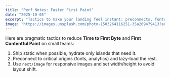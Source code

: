 ```yaml
---
title: "Perf Notes: Faster First Paint"
date: "2025-10-05"
excerpt: "Tactics to make your landing feel instant: preconnects, fonts, and images."
image: "https://images.unsplash.com/photo-1503264116251-35a269479413?auto=format&fit=crop&w=1200&q=80"
---
```


Here are pragmatic tactics to reduce **Time to First Byte** and **First Contentful Paint** on small teams:

1. Ship static when possible, hydrate only islands that need it.
2. Preconnect to critical origins (fonts, analytics) and lazy-load the rest.
3. Use `next/image` for responsive images and set width/height to avoid layout shift.

